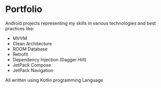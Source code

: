 # Portfolio
 Android projects representing my skills in various technologies and best practices like:
 - MVVM
 - Clean Architecture
 - ROOM Database
 - Retrofit
 - Dependency Injection (Dagger Hilt)
 - JetPack Compose
 - JetPack Navigation

All written using Kotlin programming Language
